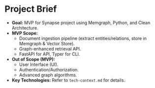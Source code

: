 # Project Brief

- **Goal:** MVP for Synapse project using Memgraph, Python, and Clean Architecture.
- **MVP Scope:**
    - Document ingestion pipeline (extract entities/relations, store in Memgraph & Vector Store).
    - Graph-enhanced retrieval API.
    - FastAPI for API, Typer for CLI.
- **Out of Scope (MVP):**
    - User Interface (UI).
    - Authentication/Authorization.
    - Advanced graph algorithms.
- **Key Technologies:** Refer to `tech-context.md` for details. 